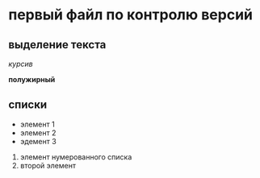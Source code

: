 # первый файл по контролю версий

## выделение текста

*курсив*

**полужирный**

## списки

* элемент 1
* элемент 2
* эдемент 3

1. элемент нумерованного списка
2. второй элемент

